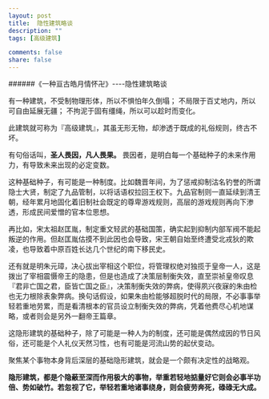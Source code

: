 ```yaml
---
layout: post
title:  隐性建筑略谈
description: ""
tags: [高级建筑]

comments: false
share: false
---
```




######《一种亘古皓月情怀卍》----隐性建筑略谈

有一种建筑，不受制物理形体，所以不惧怕年久倒塌；
不局限于百丈地内，所以可自由延展无疆；
不拘泥于固有缰绳，所以可以趁时而变化。

此建筑就可称为『高级建筑』，其虽无形无物，却渗透于既成的礼俗规则，终古不坏。

有句俗话叫，**圣人畏因，凡人畏果。**
畏因者，是明白每一个基础种子的未来作用力，有导致未来出现的必定变数。

这种基础种子，有可能是一种制度。比如魏晋年间，为了惩戒抑制沽名钓誉的所谓隐士大贤，制定了九品管制，以将话语权拉回王权下。九品官制则一直延续到清王朝，经年累月地固化着旧制社会既定的尊卑游戏规则，高层的游戏规则再向下渗透，形成民间爱憎的官本位思想。

再比如，宋太祖赵匡胤，制定重文轻武的基础国策，确实起到抑制内部军阀不能起叛逆的作用。但赵匡胤估摸不到此因也会导致，宋王朝自始至终遭受北戎狄的欺凌，也导致着中原百姓长达几个世纪的南下移民史。

还有就是明朱元璋，决心拔出宰相这个职位，将管理权绝对独揽于皇帝一人，这是拨出了宰相震慑帝王的隐患，但是也造成了决策层制衡失效，直至崇祯皇帝叹息『君非亡国之君，臣皆亡国之臣』，决策制衡失效的弊病，使得夙兴夜寐的朱由检也无力根除表象弊病。换句话假设，如果朱由检能够超脱时代的局限，不必事事举轻若重地劳累，而是看清根本的官员设立制衡失效的弊病，凭着他费尽心机地谋略，或者则会是另外一翻帝王篇章。

这隐形建筑的基础种子，除了可能是一种人为的制度，还可能是偶然成因的节日风俗，还可能是个人礼仪天然习性，也有可能是河流山势的起伏变动。

聚焦某个事物本身背后深层的基础隐形建筑，就会是一个颇有决定性的战略观。

**隐形建筑，都是个隐蔽至深而作用极大的事物，举重若轻地掂量好它则会必事半功倍、势如破竹。若忽视了它，举轻若重地诸事绕身，则会疲劳奔死，碌碌无大成。**


 